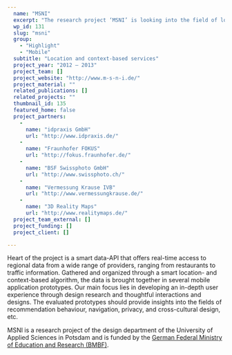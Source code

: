 ```yaml
---
  name: "MSNI"
  excerpt: "The research project ‘MSNI’ is looking into the field of location and context based services in the area of regional-information-services."
  wp_id: 131
  slug: "msni"
  group: 
    - "Highlight"
    - "Mobile"
  subtitle: "Location and context-based services"
  project_year: "2012 – 2013"
  project_team: []
  project_website: "http://www.m-s-n-i.de/"
  project_material: ""
  related_publications: []
  related_projects: ""
  thumbnail_id: 135
  featured_home: false
  project_partners: 
    - 
      name: "idpraxis GmbH"
      url: "http://www.idpraxis.de/"
    - 
      name: "Fraunhofer FOKUS"
      url: "http://fokus.fraunhofer.de/"
    - 
      name: "BSF Swissphoto GmbH"
      url: "http://www.swissphoto.ch/"
    - 
      name: "Vermessung Krause IVB"
      url: "http://www.vermessungkrause.de/"
    - 
      name: "3D Reality Maps"
      url: "http://www.realitymaps.de/"
  project_team_external: []
  project_funding: []
  project_client: []

---
```

Heart of the project is a smart data-API that offers real-time access to regional data from a wide range of providers, ranging from restaurants to traffic information. Gathered and organized through a smart location- and context-based algorithm, the data is brought together in several mobile application prototypes. Our main focus lies in developing an in-depth user experience through design research and thoughtful interactions and designs. The evaluated prototypes should provide insights into the fields of recommendation behaviour, navigation, privacy, and cross-cultural design, etc.

MSNI is a research project of the design department of the University of Applied Sciences in Potsdam and is funded by the <a href="http://www.bmbf.de" target="_blank">German Federal Ministry of Education and Research (BMBF)</a>.

